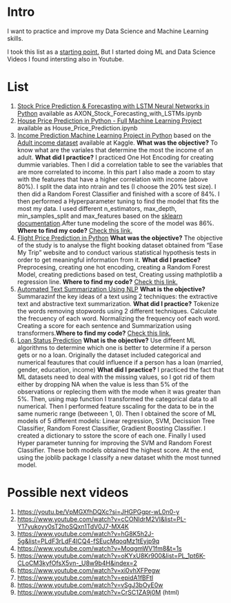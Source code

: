 # Intro

I want to practice and improve my Data Science and Machine Learning skills. 

I took this list as a [starting point.](https://medium.com/coders-camp/180-data-science-and-machine-learning-projects-with-python-6191bc7b9db9) But I started doing ML and Data Science Videos I found intersting also in Youtube. 

# List 

1. [Stock Price Prediction & Forecasting with LSTM Neural Networks in Python](https://www.youtube.com/watch?v=CbTU92pbDKw) available as AXON_Stock_Forecasting_with_LSTMs.ipynb
2. [House Price Prediction in Python - Full Machine Learning Project](https://www.youtube.com/watch?v=Wqmtf9SA_kk) available as House_Price_Prediction.ipynb
3. [Income Prediction Machine Learning Project in Python](https://www.youtube.com/watch?v=dhoKFqhVJu0) based on the [Adult income dataset](https://www.kaggle.com/datasets/wenruliu/adult-income-dataset) available at Kaggle. **What was the objective?** To know what are the variales that determine the most the income of an adult. **What did I practice?** I practiced One Hot Encoding for creating dummie variables. Then I did a correlation table to see the variables that are more correlated to income. In this part I also made a zoom to stay with the features that have a higher correlation with income (above 80%). I split the data into ntrain and tes (I choose the 20% test size). I then did a Random Forest Classifier and finished with a score of 84%. I then performed a Hyperparameter tuning to find the model that fits the most my data. I used different n_estimators, max_depth, min_samples_split and max_features based on the [sklearn documentation](https://scikit-learn.org/stable/modules/generated/sklearn.ensemble.RandomForestClassifier.html).After tune modeling the score of the model was 86%. **Where to find my code?** [Check this link.](https://github.com/rulocastellanos/practice_data_science_ml/blob/main/Adult_income.ipynb)
4. [Flight Price Prediction in Python](https://www.youtube.com/watch?v=EMoLTicNR6w) **What was the objective?** The objective of the study is to analyse the flight booking dataset obtained from “Ease My Trip” website and to conduct various statistical hypothesis tests in order to get meaningful information from it. **What did I practice?** Preprocesing, creating one hot encoding, creating a Random Forest Model, creating predictions based on test, Creating ussing mathplotlib a regression line. **Where to find my code?** [Check this link.](https://github.com/rulocastellanos/practice_data_science_ml/blob/main/Flight_Price_Prediction.ipynb)
5. [Automated Text Summarization Using NLP](https://www.youtube.com/watch?v=NabFGP4yLnk&list=PL_1pt6K-CLoCM3kyfOfsX5vn-_U8w9b4H) **What is the objective?** Summarazinf the key ideas of a text using 2 techniques: the extractive text and abstractive text summarization. **What did I practice?** Tokenize the words removing stopwords using 2 different techniques. Calculate the frecuency of each word. Normalizing the frequency oof each word. Creating a score for each sentence and Summarization using transformers.**Where to find my code?** [Check this link.](https://github.com/rulocastellanos/practice_data_science_ml/blob/main/Automated_Text_Summarization_Using_NLP.ipynb)
6. [Loan Status Prediction](https://www.youtube.com/watch?v=p3-7qW_t5bw) **What is the objective?** Use diffeent ML algorithms to determine which one is better to determine if a person gets or no a loan. Originally the dataset included categorical and numerical feautures that could influence if a person has a loan (married, gender, education, income) **What did I practice?** I practiced the fact that ML datasets need to deal with the missing values, so I got rid of them either by dropping NA when the value is less than 5% of the observations or replecing them with the mode when it was greater than 5%. Then, using map function I transformed the categorical data to all numerical. Then I performed feature sscaling for the data to be in the same numeric range (betweeen 1, 0). Then I obtained the score of ML models of 5 different models: Linear regression, SVM, Decission Tree Classifier, Random Forest Classifier, Gradient Boosting Classifier. I created a dictionary to sstore the score of each one. Finally I used Hyper parameter tunning for improving the SVM and Random Forest Classifier. These both models obtained the highest score. At the end, using the joblib package I classify a new dataset whith the most tunned model. 



# Possible next videos

1. https://youtu.be/VpMGXfhDQXc?si=JHGPGgpr-wL0n0-y
2. https://www.youtube.com/watch?v=cCONIdrM2VI&list=PL-Y17yukoyy0sT2hoSQxn1TdV0J7-MX4K
3. https://www.youtube.com/watch?v=hG8K5h2J-5g&list=PLdF3rLdF4ICQ4-fSEucMqoqMz1tEyjp9q
4. https://www.youtube.com/watch?v=MoqgmWV1fm8&t=1s
5. https://www.youtube.com/watch?v=oKYxU8Kr900&list=PL_1pt6K-CLoCM3kyfOfsX5vn-_U8w9b4H&index=2
6. https://www.youtube.com/watch?v=xi0vhXFPegw
7. https://www.youtube.com/watch?v=epidA1fBFtI
8. https://www.youtube.com/watch?v=vSgJ3bOyE0w
9. https://www.youtube.com/watch?v=CrSC1ZA9j0M (html)
   




